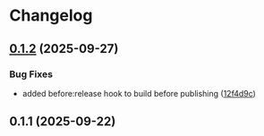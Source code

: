 # Changelog

## [0.1.2](https://github.com/angelxmoreno/typeorm-zod/compare/v0.1.1...v0.1.2) (2025-09-27)


### Bug Fixes

* added before:release hook to build before publishing ([12f4d9c](https://github.com/angelxmoreno/typeorm-zod/commit/12f4d9ce007228b61c9e53a618979782dc766b10))

## 0.1.1 (2025-09-22)
